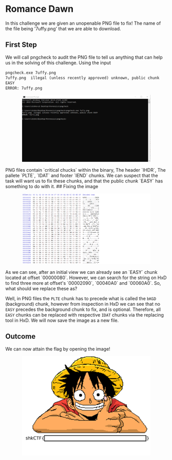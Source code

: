 # Romance Dawn
In this challenge we are given an unopenable PNG file to fix! The name of the file being '7uffy.png' that we are able to download.
## First Step
We will call pngcheck to audit the PNG file to tell us anything that can help us in the solving of this challenge. Using the input 
```console
pngcheck.exe 7uffy.png
7uffy.png  illegal (unless recently approved) unknown, public chunk EASY
ERROR: 7uffy.png
```
<p align="center">
<img src="../images/7uffy_pngcheck.png" width="400">
</p>
PNG files contain `critical chucks` within the binary, The header `IHDR`, The pallete `PLTE`, `IDAT` and footer `IEND` chunks. We can suspect that the task will want us to fix these chunks, and that the public chunk `EASY` has something to do with it.
## Fixing the image
<p align="center">
<img src="../images/7uffy_hxd.png" width="400">
</p>
As we can see, after an initial view we can already see an `EASY` chunk located at offset `00000080`. However, we can search for the string on HxD to find three more at offset's `00002090`, `00040A0` and `00060A0`. So, what should we replace these as?

Well, in PNG files the `PLTE` chunk has to precede what is called the `bKGD` (background) chunk, however from inspection in HxD we can see that no `EASY` precedes the background chunk to fix, and is optional. Therefore, all `EASY` chunks can be replaced with respective `IDAT` chunks via the replacing tool in HxD. We will now save the image as a new file.
## Outcome
We can now attain the flag by opening the image!
<p align="center">
<img src="../images/7uffy_fixed.png" width="400">
</p>

